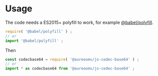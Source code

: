 # Usage

The code needs a ES2015+ polyfill to work, for example
[@babel/polyfill](https://babeljs.io/docs/usage/polyfill).
```js
require( '@babel/polyfill' ) ;
// or
import '@babel/polyfill' ;
```

Then
```js
const codecbase64 = require( '@aureooms/js-codec-base64' ) ;
// or
import * as codecbase64 from '@aureooms/js-codec-base64' ;
```
